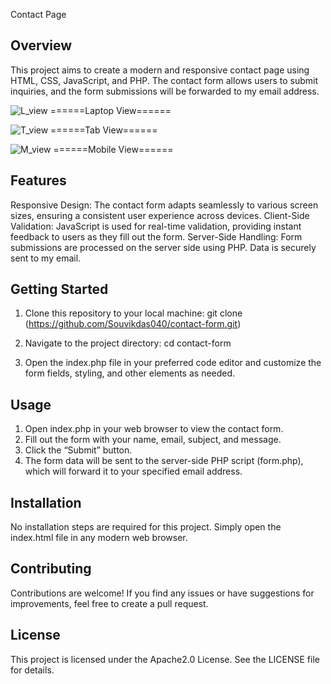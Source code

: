 Contact Page

Overview
--------
This project aims to create a modern and responsive contact page using HTML, CSS, JavaScript, and PHP. The contact form allows users to submit inquiries, and the form submissions will be forwarded to my email address.

![L_view](https://github.com/Souvikdas040/contact-form/assets/106548388/956c0d81-c6d6-4609-849e-83fbe7617ba4)
======Laptop View======

![T_view](https://github.com/Souvikdas040/contact-form/assets/106548388/1baac648-a374-4c1f-be12-54de8b6ff012)
======Tab View======

![M_view](https://github.com/Souvikdas040/contact-form/assets/106548388/893a6f2a-7b37-4ec0-8a1f-c21a0f600d2f)
======Mobile View======

Features
--------
Responsive Design: The contact form adapts seamlessly to various screen sizes, ensuring a consistent user experience across devices.
Client-Side Validation: JavaScript is used for real-time validation, providing instant feedback to users as they fill out the form.
Server-Side Handling: Form submissions are processed on the server side using PHP. Data is securely sent to my email.

Getting Started
---------------
1. Clone this repository to your local machine:
    git clone (https://github.com/Souvikdas040/contact-form.git)

2. Navigate to the project directory:
    cd contact-form

4. Open the index.php file in your preferred code editor and customize the form fields, styling, and other elements as needed.

Usage
-----
1. Open index.php in your web browser to view the contact form.
2. Fill out the form with your name, email, subject, and message.
3. Click the “Submit” button.
4. The form data will be sent to the server-side PHP script (form.php), which will forward it to your specified email address.

Installation
------------
No installation steps are required for this project. Simply open the index.html file in any modern web browser.

Contributing
------------
Contributions are welcome! If you find any issues or have suggestions for improvements, feel free to create a pull request.

License
-------
This project is licensed under the Apache2.0 License. See the LICENSE file for details.
